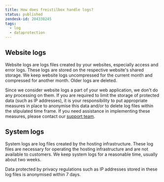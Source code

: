 ```yaml
---
title: How does freistilbox handle logs?
status: published
zendesk-id: 204338245
tags:
  - log
  - dataprotection
---
```


## Website logs

Website logs are logs files created by your websites, especially access and error logs. These logs are stored on the respective website's shared storage. We keep website logs uncompressed for the current month and compressed for another month. Older logs are deleted.

Since we consider website logs a part of your web application, we don't do any processing on them. If you are required to limit the storage of protected data (such as IP addresses), it is your responsibility to put appropriate measures in place to anonymise this data and/or to delete log files within the stipulated time frame. If you need assistance in implementing these measures, please contact our [support team](/important_details/support.html).


## System logs

System logs are log files created by the hosting infrastructure. These log files are necessary for operating the hosting infrastructure and are not available to customers. We keep system logs for a reasonable time, usually about two weeks. 

Data protected by privacy regulations such as IP addresses stored in these log files is anonymised within 7 days.
